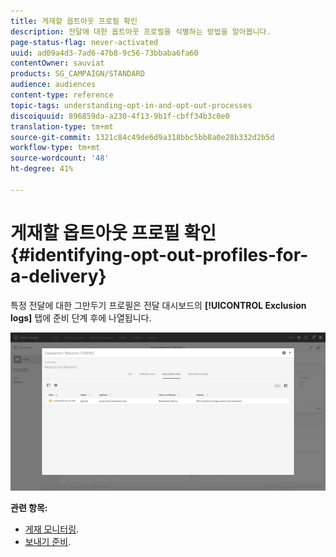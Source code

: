 ```yaml
---
title: 게재할 옵트아웃 프로필 확인
description: 전달에 대한 옵트아웃 프로필을 식별하는 방법을 알아봅니다.
page-status-flag: never-activated
uuid: ad09a4d3-7ad6-47b8-9c56-73bbaba6fa60
contentOwner: sauviat
products: SG_CAMPAIGN/STANDARD
audience: audiences
content-type: reference
topic-tags: understanding-opt-in-and-opt-out-processes
discoiquuid: 896859da-a230-4f13-9b1f-cbff34b3c0e0
translation-type: tm+mt
source-git-commit: 1321c84c49de6d9a318bbc5bb8a0e28b332d2b5d
workflow-type: tm+mt
source-wordcount: '48'
ht-degree: 41%

---
```



# 게재할 옵트아웃 프로필 확인{#identifying-opt-out-profiles-for-a-delivery}

특정 전달에 대한 그만두기 프로필은 전달 대시보드의 **[!UICONTROL Exclusion logs]** 탭에 준비 단계 후에 나열됩니다.

![](assets/exclusion_blocklisting.png)

**관련 항목:**

* [게재 모니터링](../../sending/using/monitoring-a-delivery.md#exclusion-logs).
* [보내기 준비](../../sending/using/preparing-the-send.md).

